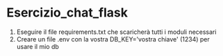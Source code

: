 # Esercizio_chat_flask

1. Eseguire il file requirements.txt che scaricherà tutti i moduli necessari
2. Creare un file .env con la vostra DB_KEY='vostra chiave' (1234) per usare il mio db
